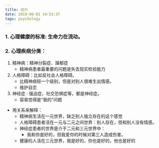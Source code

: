 ```yaml
---
title: 动力
date: 2019-06-01 14:53:37
tags: psychology
---
```


### 1. 心理健康的标准: 生命力在流动。

### 2. 心理疾病分类：

1. 精神病：精神分裂症、躁郁症 
	* 精神病患者最重要的问题是失去现实检验能力
2. 人格障碍：比如反社会人格障碍。
	* 比精神病轻一个级别，但是对别人很难生出情感。
	* 维护自恋
3. 神经症 : 强迫症，社交恐惧症等，都是神经症。
	* 容易觉得是“我的“问题 
* 用关系来解释：
	* 精神病生活在一元世界，缺乏别人独立存在的这个感觉
	* 人格障碍患者活在一元与二元之间世界：别人存在，但和别人没有情感。
	* 神经症患者的世界是介于二元和三元世界中：
		* 我和你是好的，但我爱你的时候对第三人造成伤害。
	*  健康的人活在三元世界，我是好的，你也是好的，他也是好的
	





 